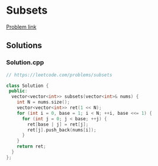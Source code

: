 # Subsets

[Problem link](https://leetcode.com/problems/subsets)

## Solutions


### Solution.cpp
```cpp
// https://leetcode.com/problems/subsets

class Solution {
 public:
  vector<vector<int>> subsets(vector<int>& nums) {
    int N = nums.size();
    vector<vector<int>> ret(1 << N);
    for (int i = 0, base = 1; i < N; ++i, base <<= 1) {
      for (int j = 0; j < base; ++j) {
        ret[base | j] = ret[j];
        ret[j].push_back(nums[i]);
      }
    }
    return ret;
  }
};
```